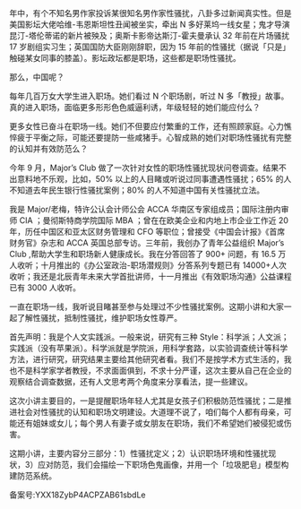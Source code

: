 年中，有个不知名男作家投诉某很知名男作家性骚扰，八卦多过新闻真实性。但是美国影坛大佬哈维-韦恩斯坦性丑闻被坐实，牵出 N 多好莱坞一线女星；鬼才导演昆汀-塔伦蒂诺的新片被殃及；奥斯卡影帝达斯汀-霍夫曼承认 32 年前在片场骚扰 17 岁剧组实习生；英国国防大臣刚刚辞职，因为 15 年前的性骚扰（据说「只是」触碰某女同事的膝盖）。影坛政坛都是职场，这些都是职场性骚扰。

那么，中国呢？

每年几百万女大学生进入职场。她们看过 N 个职场剧，听过 N 多「教授」故事。真的进入职场，面临更多形形色色威逼利诱，年级轻轻的她们能应付么？

更多女性已奋斗在职场一线。她们不但要应付繁重的工作，还有照顾家庭。心力憔悴疲于平衡之际，可能还要提防一些咸猪手。心智成熟的她们对职场性骚扰有完整的认知并有效防范么？

今年 9 月，Major’s Club 做了一次针对女性的职场性骚扰现状问卷调查。结果不出意料地不乐观，比如，50\% 以上的人目睹或听说过同事遭遇性骚扰；65\% 的人不知道去年民生银行性骚扰案例；80\% 的人不知道中国有关性骚扰立法。

我是 Major/老梅，特许公认会计师公会 ACCA 华南区专家组成员；国际注册内审师 CIA ；曼彻斯特商学院国际 MBA ；曾在在欧美企业和内地上市企业工作近 20 年，历任中国区和亚太区财务管理和 CFO 等职位；曾接受《中国会计报》《首席财务官》杂志和 ACCA 英国总部专访。三年前，我创办了青年公益组织 Major’s Club ,帮助大学生和职场新人健康成长。我在分答回答了 900+ 问题，有 16.5 万人收听；十月推出的《办公室政治-职场潜规则》分答系列专题已有 14000+人次收听；我还是北辰青年未来大学首批讲师，十一月推出《有效职场沟通》公益课程已有 3000 人收听。

一直在职场一线，我听说目睹甚至参与处理过不少性骚扰案例。这期小讲和大家一起了解性骚扰，抵制性骚扰，维护职场女性尊严。

首先声明：我是个人文实践派。一般来说，研究有三种 Style：科学派；人文派；实践派（没有苹果派）。科学派就是学院派，用科学套路，以实验调查统计等科学方法，进行研究，研究结果主要给其他研究者看。我们不是按学术方式生活的，我也不是科学家学者教授，不求面面俱到，不求十分严谨，这次主要从自己在企业的观察结合调查数据，还有人文思考两个角度来分享看法，提一些建议。

这次小讲主要目的，一是提醒职场年轻人尤其是女孩子们积极防范性骚扰；二是推进社会对性骚扰的认知和职场文明建设。大道理不说了，咱们每个人都有母亲，可能还有姐妹或女儿；每个男人有妻子或女朋友在职场，我们不希望她们被侵犯或伤害。

这期小讲，主要内容分三部分：1）性骚扰定义；2）认识职场环境和性骚扰现状，3）应对防范，我们会描绘一下职场色鬼画像，并用一个「垃圾肥皂」模型构建防范系统。

备案号:YXX18ZybP4ACPZAB61sbdLe